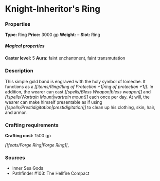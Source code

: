 ﻿---
Title: "Knight-Inheritor's Ring"
Type: "Ring"
Price: "3000 gp"
Weight: "–"
Slot: "Ring"
Caster level: "5"
Aura: "faint enchantment, faint transmutation"
Description: |
  "This simple gold band is engraved with the holy symbol of Iomedae. It functions as a _ring of protection +1_. In addition, the wearer can cast _bless weapon_ and _wartrain mount_ each once per day. At will, the wearer can make himself presentable as if using _prestidigitation_ to clean up his clothing, skin, hair, and armor."
Crafting cost: "1500 gp"
Sources: "['Inner Sea Gods', 'Pathfinder #103: The Hellfire Compact']"
---

# Knight-Inheritor's Ring

### Properties

**Type:** Ring **Price:** 3000 gp **Weight:** – **Slot:** Ring

##### Magical properties

**Caster level:** 5 **Aura:** faint enchantment, faint transmutation

### Description

This simple gold band is engraved with the holy symbol of Iomedae. It functions as a _[[items/Ring/Ring of Protection +1|ring of protection +1]]_. In addition, the wearer can cast _[[spells/Bless Weapon|bless weapon]]_ and _[[spells/Wartrain Mount|wartrain mount]]_ each once per day. At will, the wearer can make himself presentable as if using _[[spells/Prestidigitation|prestidigitation]]_ to clean up his clothing, skin, hair, and armor.

### Crafting requirements

**Crafting cost:** 1500 gp

_[[feats/Forge Ring|Forge Ring]]_,

### Sources

* Inner Sea Gods
* Pathfinder #103: The Hellfire Compact